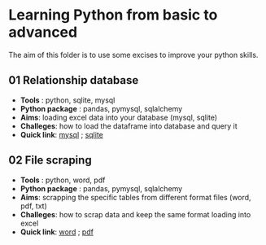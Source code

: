 # Learning Python from basic to advanced

The aim of this folder is to use some excises to improve your python skills.


## 01 Relationship database 
- **Tools** : python, sqlite, mysql
- **Python package** : pandas, pymysql, sqlalchemy
- **Aims**: loading excel data into your database (mysql, sqlite)
- **Challeges**: how to load the dataframe into database and query it
- **Quick link**: [mysql](https://github.com/lijing1429/LearningPython-basic-to-advanced/tree/main/3%20Python%20excises/01%20Sql%20Connect/mysql) ; [sqlite](https://github.com/lijing1429/LearningPython-basic-to-advanced/tree/main/3%20Python%20excises/01%20Sql%20Connect/sqlite)

## 02 File scraping
- **Tools** : python, word, pdf
- **Python package** : pandas, pymysql, sqlalchemy
- **Aims**: scrapping the specific tables from different format files (word, pdf, txt)
- **Challeges**: how to scrap data and keep the same format loading into excel
- **Quick link**: [word](https://github.com/lijing1429/LearningPython-basic-to-advanced/tree/main/3%20Python%20excises/02%20file%20scraping/word) ; [pdf](https://github.com/lijing1429/LearningPython-basic-to-advanced/tree/main/3%20Python%20excises/02%20file%20scraping/pdf)


 

